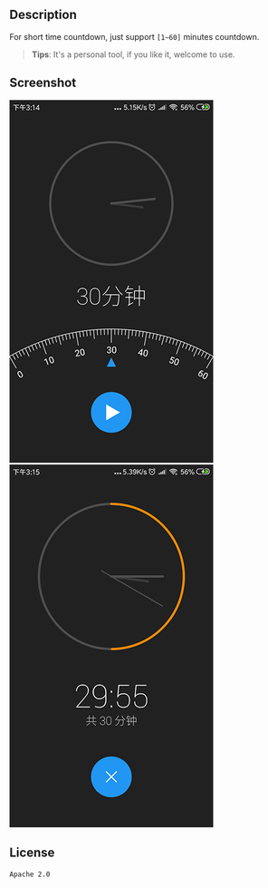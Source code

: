 ## Description

For short time countdown, just support `[1~60]` minutes countdown.

> **Tips**: It's a personal tool, if you like it, welcome to use.

## Screenshot

![config](./screenshot/config.png) ![countdown](./screenshot/countdown.png)

## License

```
Apache 2.0
```